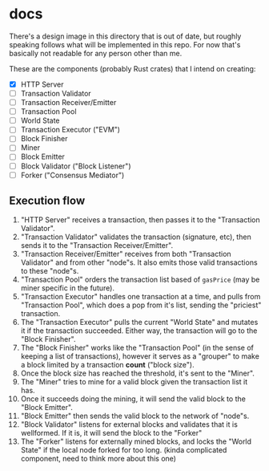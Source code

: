 # docs

There's a design image in this directory that is out of date, but roughly speaking follows what will be implemented in this repo. For now that's basically not readable for any person other than me.

These are the components (probably Rust crates) that I intend on creating:

- [x] HTTP Server
- [ ] Transaction Validator
- [ ] Transaction Receiver/Emitter
- [ ] Transaction Pool
- [ ] World State
- [ ] Transaction Executor ("EVM")
- [ ] Block Finisher
- [ ] Miner
- [ ] Block Emitter
- [ ] Block Validator ("Block Listener")
- [ ] Forker ("Consensus Mediator")

## Execution flow

1. "HTTP Server" receives a transaction, then passes it to the "Transaction Validator".
2. "Transaction Validator" validates the transaction (signature, etc), then sends it to the "Transaction Receiver/Emitter".
3. "Transaction Receiver/Emitter" receives from both "Transaction Validator" and from other "node"s. It also emits those valid transactions to these "node"s.
4. "Transaction Pool" orders the transaction list based of `gasPrice` (may be miner specific in the future).
5. "Transaction Executor" handles one transaction at a time, and pulls from "Transaction Pool", which does a pop from it's list, sending the "priciest" transaction.
6. The "Transaction Executor" pulls the current "World State" and mutates it if the transaction succeeded. Either way, the transaction will go to the "Block Finisher".
7. The "Block Finisher" works like the "Transaction Pool" (in the sense of keeping a list of transactions), however it serves as a "grouper" to make a block limited by a transaction **count** ("block size").
8. Once the block size has reached the threshold, it's sent to the "Miner".
9. The "Miner" tries to mine for a valid block given the transaction list it has.
10. Once it succeeds doing the mining, it will send the valid block to the "Block Emitter".
11. "Block Emitter" then sends the valid block to the network of "node"s.
12. "Block Validator" listens for external blocks and validates that it is wellformed. If it is, it will send the block to the "Forker"
13. The "Forker" listens for externally mined blocks, and locks the "World State" if the local node forked for too long. (kinda complicated component, need to think more about this one)
